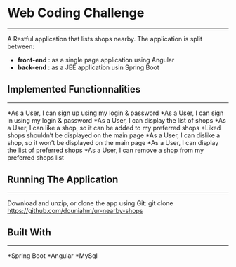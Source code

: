 # Web Coding Challenge
----
A Restful application that lists shops nearby. The application is split between:
  - **front-end** : as a single page application using Angular
  - **back-end** : as a JEE application usin Spring Boot
 
## Implemented Functionnalities
----
*As a User, I can sign up using my login & password
*As a User, I can sign in using my login & password
*As a User, I can display the list of shops 
*As a User, I can like a shop, so it can be added to my preferred shops
*Liked shops shouldn’t be displayed on the main page
*As a User, I can dislike a shop, so it won’t be displayed on the main page
*As a User, I can display the list of preferred shops
*As a User, I can remove a shop from my preferred shops list

## Running The Application
----
Download and unzip, or clone the app using Git:
git clone https://github.com/douniahm/ur-nearby-shops

## Built With
-----
*Spring Boot
*Angular
*MySql


